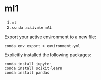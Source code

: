 # ml1

1. `ml`
2. `conda activate ml1`


Export your active environment to a new file:

`conda env export > environment.yml`

Explicitly installed the following packages:

`conda install jupyter`<br>
`conda install scikit-learn`<br>
`conda install pandas`<br>
